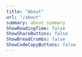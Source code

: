 ```yaml
---
title: "About"
url: "/about"
summary: about summary
ShowReadingTime: false
ShowShareButtons: false
ShowBreadCrumbs: false
ShowCodeCopyButtons: false
---
```

